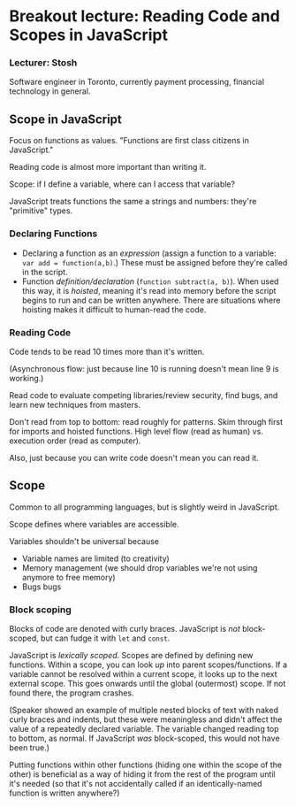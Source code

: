 # Breakout lecture: Reading Code and Scopes in JavaScript
### Lecturer: Stosh

Software engineer in Toronto, currently payment processing, financial technology in general.

## Scope in JavaScript

Focus on functions as values.  "Functions are first class citizens in JavaScript."

Reading code is almost more important than writing it.

Scope: if I define a variable, where can I access that variable?

JavaScript treats functions the same a strings and numbers: they're "primitive" types.

### Declaring Functions

- Declaring a function as an _expression_ (assign a function to a variable: `var add = function(a,b)`.)  These must be assigned before they're called in the script.
- Function _definition/declaration_ (`function subtract(a, b)`).  When used this way, it is _hoisted_, meaning it's read into memory before the script begins to run and can be written anywhere.  There are situations where hoisting makes it difficult to human-read the code.

### Reading Code
Code tends to be read 10 times more than it's written.

(Asynchronous flow: just because line 10 is running doesn't mean line 9 is working.)

Read code to evaluate competing libraries/review security, find bugs, and learn new techniques from masters.

Don't read from top to bottom: read roughly for patterns.  Skim through first for imports and hoisted functions.  High level flow (read as human) vs. execution order (read as computer).

Also, just because you can write code doesn't mean you can read it.


## Scope

Common to all programming languages, but is slightly weird in JavaScript.

Scope defines where variables are accessible.

Variables shouldn't be universal because
- Variable names are limited (to creativity)
- Memory management (we should drop variables we're not using anymore to free memory)
- Bugs bugs

### Block scoping

Blocks of code are denoted with curly braces.  JavaScript is _not_ block-scoped, but can fudge it with `let` and `const`.

JavaScript is _lexically scoped_.  Scopes are defined by defining new functions.  Within a scope, you can look _up_ into parent scopes/functions.  If a variable cannot be resolved within a current scope, it looks up to the next external scope.  This goes onwards until the global (outermost) scope.  If not found there, the program crashes.

(Speaker showed an example of multiple nested blocks of text with naked curly braces and indents, but these were meaningless and didn't affect the value of a repeatedly declared variable.  The variable changed reading top to bottom, as normal.  If JavaScript _was_ block-scoped, this would not have been true.)

Putting functions within other functions (hiding one within the scope of the other) is beneficial as a way of hiding it from the rest of the program until it's needed (so that it's not accidentally called if an identically-named function is written anywhere?)

